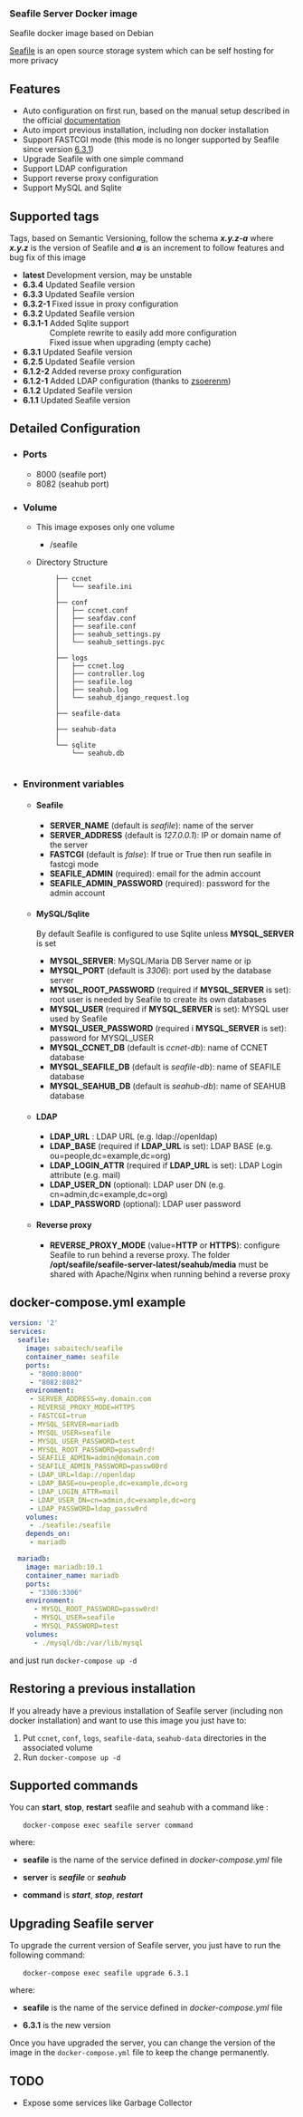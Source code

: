 ### Seafile Server Docker image ###
Seafile docker image based on Debian

[Seafile](https://www.seafile.com) is an open source storage system which can be self hosting for more privacy


## Features ##
* Auto configuration on first run, based on the manual setup described in the official  [documentation](https://manual.seafile.com/deploy/using_mysql.html)
* Auto import previous installation, including non docker installation
* Support FASTCGI mode (this mode is no longer supported by Seafile since version [6.3.1](https://manual.seafile.com/changelog/server-changelog.html))
* Upgrade Seafile with one simple command
* Support LDAP configuration
* Support reverse proxy configuration
* Support MySQL and Sqlite

## Supported tags ##
Tags, based on Semantic Versioning, follow the schema _**x.y.z-a**_ where _**x.y.z**_ is the version of Seafile
 and _**a**_ is an increment to follow features and bug fix of this image

* **latest** Development version, may be unstable
* **6.3.4** Updated Seafile version
* **6.3.3** Updated Seafile version
* **6.3.2-1** Fixed issue in proxy configuration
* **6.3.2** Updated Seafile version
* **6.3.1-1** Added Sqlite support<br/>
&nbsp;&nbsp;&nbsp;&nbsp;&nbsp;&nbsp;&nbsp;&nbsp;&nbsp;&nbsp;&nbsp;&nbsp;Complete rewrite to easily add more configuration<br/>
&nbsp;&nbsp;&nbsp;&nbsp;&nbsp;&nbsp;&nbsp;&nbsp;&nbsp;&nbsp;&nbsp;&nbsp;Fixed issue when upgrading (empty cache)
* **6.3.1** Updated Seafile version
* **6.2.5** Updated Seafile version
* **6.1.2-2**  Added reverse proxy configuration
* **6.1.2-1**  Added LDAP configuration (thanks to [zsoerenm](https://github.com/zsoerenm))
* **6.1.2** Updated Seafile version
* **6.1.1** Updated Seafile version

## Detailed Configuration ##
- ### Ports ###
  - 8000 (seafile port)
  - 8082 (seahub port)

- ### Volume ###

  - This image exposes only one volume
    *  /seafile

  - Directory Structure
  ``` seafile/
          ├── ccnet
          │   └── seafile.ini
          │
          ├── conf
          │   ├── ccnet.conf
          │   ├── seafdav.conf
          │   ├── seafile.conf
          │   ├── seahub_settings.py
          │   └── seahub_settings.pyc
          │
          ├── logs
          │   ├── ccnet.log
          │   ├── controller.log
          │   ├── seafile.log
          │   ├── seahub.log
          │   └── seahub_django_request.log
          │
          ├── seafile-data
          │
          ├── seahub-data
          │
          └── sqlite
              └── seahub.db
          
   ```       

- ### Environment variables ###
    - #### Seafile #####
      * **SERVER_NAME** (default is *seafile*): name of the server
      * **SERVER_ADDRESS** (default is *127.0.0.1*): IP or domain name of the server
      * **FASTCGI** (default is *false*): If true or True then run seafile in fastcgi mode
      * **SEAFILE_ADMIN** (required): email for the admin account
      * **SEAFILE_ADMIN_PASSWORD** (required): password for the admin account
    
    - #### MySQL/Sqlite ##### 
       By default Seafile is configured to use Sqlite unless **MYSQL_SERVER** is set
      * **MYSQL_SERVER**:  MySQL/Maria DB Server name or ip
      * **MYSQL_PORT** (default is *3306*): port used by the database server
      * **MYSQL_ROOT_PASSWORD** (required if **MYSQL_SERVER** is set): root user is needed by Seafile to create its own databases
      * **MYSQL_USER** (required if  **MYSQL_SERVER** is set): MYSQL user used by Seafile
      * **MYSQL_USER_PASSWORD** (required i **MYSQL_SERVER** is set): password for MYSQL_USER
      * **MYSQL_CCNET_DB** (default is *ccnet-db*): name of CCNET database
      * **MYSQL_SEAFILE_DB** (default is *seafile-db*): name of SEAFILE database
      * **MYSQL_SEAHUB_DB** (default is *seahub-db*): name of SEAHUB database

    - #### LDAP #####
      * **LDAP_URL** : LDAP URL (e.g. ldap://openldap)
      * **LDAP_BASE** (required if **LDAP_URL** is set): LDAP BASE (e.g. ou=people,dc=example,dc=org)
      * **LDAP_LOGIN_ATTR** (required if **LDAP_URL** is set): LDAP Login attribute (e.g. mail)
      * **LDAP_USER_DN** (optional): LDAP user DN (e.g. cn=admin,dc=example,dc=org)
      * **LDAP_PASSWORD** (optional): LDAP user password
    
    - #### Reverse proxy #####
      * **REVERSE_PROXY_MODE** (value=**HTTP** or **HTTPS**): configure Seafile to run behind a reverse proxy.
        The folder **/opt/seafile/seafile-server-latest/seahub/media** must be shared with Apache/Nginx when running behind a reverse proxy
## docker-compose.yml example ##
  ```yml
  version: '2'
  services:
    seafile:
      image: sabaitech/seafile
      container_name: seafile
      ports:
       - "8000:8000"
       - "8082:8082"
      environment:
       - SERVER_ADDRESS=my.domain.com
       - REVERSE_PROXY_MODE=HTTPS
       - FASTCGI=true
       - MYSQL_SERVER=mariadb
       - MYSQL_USER=seafile
       - MYSQL_USER_PASSWORD=test
       - MYSQL_ROOT_PASSWORD=passw0rd!
       - SEAFILE_ADMIN=admin@domain.com
       - SEAFILE_ADMIN_PASSWORD=passw00rd
       - LDAP_URL=ldap://openldap
       - LDAP_BASE=ou=people,dc=example,dc=org
       - LDAP_LOGIN_ATTR=mail
       - LDAP_USER_DN=cn=admin,dc=example,dc=org
       - LDAP_PASSWORD=ldap_passw0rd
      volumes:
       - ./seafile:/seafile
      depends_on:
       - mariadb

    mariadb:
      image: mariadb:10.1
      container_name: mariadb
      ports:
       - "3306:3306"
      environment:
        - MYSQL_ROOT_PASSWORD=passw0rd!
        - MYSQL_USER=seafile
        - MYSQL_PASSWORD=test
      volumes:
        - ./mysql/db:/var/lib/mysql
```


and just run ```docker-compose up -d```


## Restoring a previous installation ##

 If you already have a previous installation of Seafile server (including non docker installation) and want to use this image you just have to:
   1. Put ```ccnet```, ```conf```, ```logs```, ```seafile-data```, ```seahub-data``` directories in the associated volume
   2. Run ```docker-compose up -d```


## Supported commands ##

  You can **start**, **stop**, **restart** seafile and seahub with a command like :

&nbsp;&nbsp;&nbsp;&nbsp;&nbsp;&nbsp;```docker-compose exec seafile server command```

where:

  - **seafile** is the name of the service defined in *docker-compose.yml* file

  - **server** is ***seafile*** or ***seahub***

  - **command** is ***start***, ***stop***, ***restart***



## Upgrading Seafile server ##

To upgrade the current version of Seafile server, you just have to run the following command:

&nbsp;&nbsp;&nbsp;&nbsp;&nbsp;&nbsp;```docker-compose exec seafile upgrade 6.3.1```

where:

  - **seafile** is the name of the service defined in *docker-compose.yml* file

  - **6.3.1** is the new version
  
Once you have upgraded the server, you can change the version of the image in the `docker-compose.yml` file to keep the change permanently.

## TODO ##
* Expose some services like Garbage Collector
